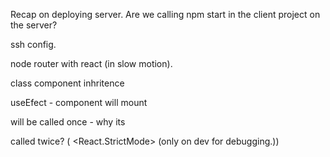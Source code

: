 Recap on deploying server.
Are we calling npm start in the client project on the server?

ssh config.

node router with react (in slow motion).

class component inhritence

useEfect - component will mount

will be called once - why its

called twice? ( <React.StrictMode> (only on dev for debugging.))
